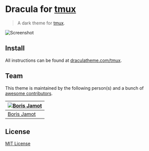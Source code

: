 # Dracula for [tmux](https://github.com/tmux/tmux)

> A dark theme for [tmux](https://github.com/tmux/tmux).

![Screenshot](https://user-images.githubusercontent.com/11281228/62902826-15feac80-bd61-11e9-8d25-d5b1bb1770fc.png)

## Install

All instructions can be found at [draculatheme.com/tmux](https://draculatheme.com/tmux).

## Team

This theme is maintained by the following person(s) and a bunch of [awesome contributors](https://github.com/dracula/template/graphs/contributors).

| [![Boris Jamot](https://avatars3.githubusercontent.com/u/11281228?s=100&v=3)](https://github.com/mamyn0va) |
| --- |
| [Boris Jamot](https://github.com/mamyn0va) |

## License

[MIT License](./LICENSE)
